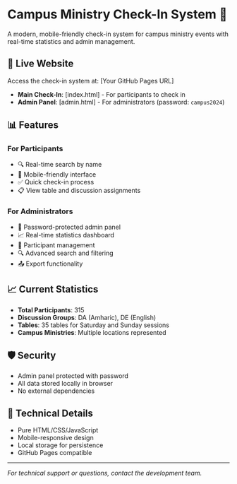 # Campus Ministry Check-In System 🌟

A modern, mobile-friendly check-in system for campus ministry events with real-time statistics and admin management.

## 🚀 Live Website

Access the check-in system at: [Your GitHub Pages URL]

- **Main Check-In**: [index.html] - For participants to check in
- **Admin Panel**: [admin.html] - For administrators (password: `campus2024`)

## 📊 Features

### For Participants
- 🔍 Real-time search by name
- 📱 Mobile-friendly interface  
- ✅ Quick check-in process
- 📋 View table and discussion assignments

### For Administrators
- 🔐 Password-protected admin panel
- 📈 Real-time statistics dashboard
- 👥 Participant management
- 🔍 Advanced search and filtering
- 📤 Export functionality

## 📈 Current Statistics

- **Total Participants**: 315
- **Discussion Groups**: DA (Amharic), DE (English)
- **Tables**: 35 tables for Saturday and Sunday sessions
- **Campus Ministries**: Multiple locations represented

## 🛡️ Security

- Admin panel protected with password
- All data stored locally in browser
- No external dependencies

## 🔧 Technical Details

- Pure HTML/CSS/JavaScript
- Mobile-responsive design
- Local storage for persistence
- GitHub Pages compatible

---

*For technical support or questions, contact the development team.*
